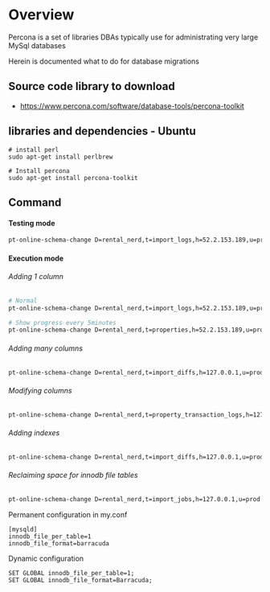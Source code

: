 # Overview
Percona is a set of libraries DBAs typically use for administrating very large MySql databases

Herein is documented what to do for database migrations

## Source code library to download
  - https://www.percona.com/software/database-tools/percona-toolkit

## libraries and dependencies - Ubuntu
```
# install perl
sudo apt-get install perlbrew

# Install percona
sudo apt-get install percona-toolkit
```

## Command

#### Testing mode
```bash
pt-online-schema-change D=rental_nerd,t=import_logs,h=52.2.153.189,u=prod --alter="ADD COLUMN lot INT(11)" --alter-foreign-keys-method="auto" --ask-pass --dry-run
```

#### Execution mode

###### Adding 1 column
```bash
# Normal
pt-online-schema-change D=rental_nerd,t=import_logs,h=52.2.153.189,u=prod --alter="ADD COLUMN lot INT(11)" --alter-foreign-keys-method="auto" --ask-pass --execute

# Show progress every 5minutes
pt-online-schema-change D=rental_nerd,t=properties,h=52.2.153.189,u=prod --progress time,5 --alter="ADD COLUMN lot INT(11)" --alter-foreign-keys-method="auto" --ask-pass --execute 
```

###### Adding many columns
```bash
pt-online-schema-change D=rental_nerd,t=import_diffs,h=127.0.0.1,u=prod --progress time,5 --alter="ADD COLUMN price_listed INT(11), ADD COLUMN price_closed INT(11);" --alter-foreign-keys-method="auto" --ask-pass --execute 
```

###### Modifying columns
```bash
pt-online-schema-change D=rental_nerd,t=property_transaction_logs,h=127.0.0.1,u=prod --alter="CHANGE transaction_type transaction_type varchar(50) DEFAULT NULL;" --alter-foreign-keys-method="auto" --ask-pass  --execute
```

###### Adding indexes
```bash
pt-online-schema-change D=rental_nerd,t=import_diffs,h=127.0.0.1,u=prod --alter="ADD INDEX imd_add (address) USING BTREE" --alter-foreign-keys-method="auto" --ask-pass  --execute
```


###### Reclaiming space for innodb file tables
```bash
pt-online-schema-change D=rental_nerd,t=import_jobs,h=127.0.0.1,u=prod --alter="ENGINE=InnoDB" --alter-foreign-keys-method="auto" --ask-pass --execute
```

Permanent configuration in my.conf
```
[mysqld]
innodb_file_per_table=1
innodb_file_format=barracuda
```

Dynamic configuration
```
SET GLOBAL innodb_file_per_table=1;
SET GLOBAL innodb_file_format=Barracuda;
```
